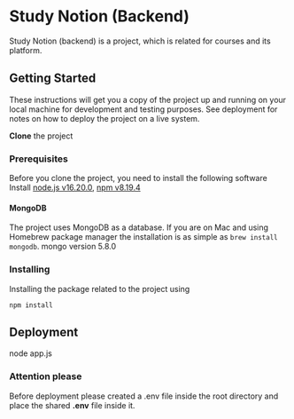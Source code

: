 # Study Notion (Backend)

Study Notion (backend) is a project, which is related for courses and its platform. 

## Getting Started

These instructions will get you a copy of the project up and running on your local machine for development and testing purposes. See deployment for notes on how to deploy the project on a live system.

**Clone** the project 


### Prerequisites

Before you clone the project, you need to install the following software
Install [node.js v16.20.0](https://nodejs.org/en/), [npm v8.19.4](https://www.npmjs.com/)

#### MongoDB
The project uses MongoDB as a database. If you are on Mac and using Homebrew package manager the installation is as simple as `brew install mongodb`.
mongo version 5.8.0

### Installing

Installing the package related to the project using

```
npm install
```

## Deployment

node app.js

### Attention please

Before deployment please created a .env file inside the root directory and place the shared **.env** file inside it.
